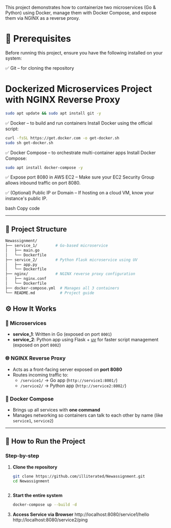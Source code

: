 This project demonstrates how to containerize two microservices (Go & Python) using Docker, manage them with Docker Compose, and expose them via NGINX as a reverse proxy.

# 🧰 Prerequisites
Before running this project, ensure you have the following installed on your system:

✅ Git – for cloning the repository
#  Dockerized Microservices Project with NGINX Reverse Proxy
```bash
sudo apt update && sudo apt install git -y
```
✅ Docker – to build and run containers
Install Docker using the official script:
```bash
curl -fsSL https://get.docker.com -o get-docker.sh
sudo sh get-docker.sh
```
✅ Docker Compose – to orchestrate multi-container apps
Install Docker Compose:
```bash
sudo apt install docker-compose -y
```
✅ Expose port 8080 in AWS EC2 – Make sure your EC2 Security Group allows inbound traffic on port 8080.

✅ (Optional) Public IP or Domain – If hosting on a cloud VM, know your instance's public IP.

bash
Copy code


---

## 📂 Project Structure

```bash
Newassignment/
├── service_1/        # Go-based microservice
│   ├── main.go
│   └── Dockerfile
├── service_2/        # Python Flask microservice using UV
│   ├── app.py
│   └── Dockerfile
├── nginx/            # NGINX reverse proxy configuration
│   ├── nginx.conf
│   └── Dockerfile
├── docker-compose.yml  # Manages all 3 containers
└── README.md           # Project guide
```

## ⚙️ How It Works

### 🔧 Microservices
- **service_1**: Written in Go (exposed on port `8001`)
- **service_2**: Python app using Flask + [uv](https://astral.sh/blog/introducing-uv/) for faster script management (exposed on port `8002`)

### 🌐 NGINX Reverse Proxy
- Acts as a front-facing server exposed on **port 8080**
- Routes incoming traffic to:
  - `/service1/` → Go app (`http://service1:8001/`)
  - `/service2/` → Python app (`http://service2:8002/`)

### 🐳 Docker Compose
- Brings up all services with **one command**
- Manages networking so containers can talk to each other by name (like `service1`, `service2`)

---

## 🚀 How to Run the Project

### Step-by-step

1. **Clone the repository**
   ```bash
   git clone https://github.com/illiterated/Newassignment.git
   cd Newassignment
  
2. **Start the entire system**
   ```bash
   docker-compose up --build -d
   ```
4. **Access Service via Browser**
   http://localhost:8080/service1/hello
   http://localhost:8080/service2/ping

   





